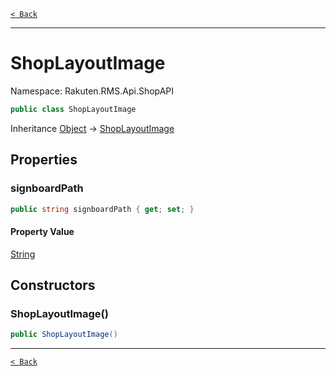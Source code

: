 [`< Back`](./)

---

# ShopLayoutImage

Namespace: Rakuten.RMS.Api.ShopAPI

```csharp
public class ShopLayoutImage
```

Inheritance [Object](https://docs.microsoft.com/en-us/dotnet/api/system.object) → [ShopLayoutImage](./rakuten.rms.api.shopapi.shoplayoutimage)

## Properties

### **signboardPath**

```csharp
public string signboardPath { get; set; }
```

#### Property Value

[String](https://docs.microsoft.com/en-us/dotnet/api/system.string)<br>

## Constructors

### **ShopLayoutImage()**

```csharp
public ShopLayoutImage()
```

---

[`< Back`](./)
